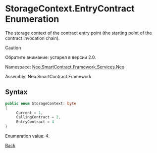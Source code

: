 # StorageContext.EntryContract Enumeration

The storage context of the contract entry point (the starting point of the contract invocation chain).

> [!Caution]
> Обратите внимание: устарел в версии 2.0.

Namespace: [Neo.SmartContract.Framework.Services.Neo](../../neo.md)

Assembly: Neo.SmartContract.Framework

## Syntax

```c#
public enum StorageContext: byte
{
     Current = 1,
     CallingContract = 2,
     EntryContract = 4
}
```

Enumeration value: 4.



[Back](../StorageContext.md)
